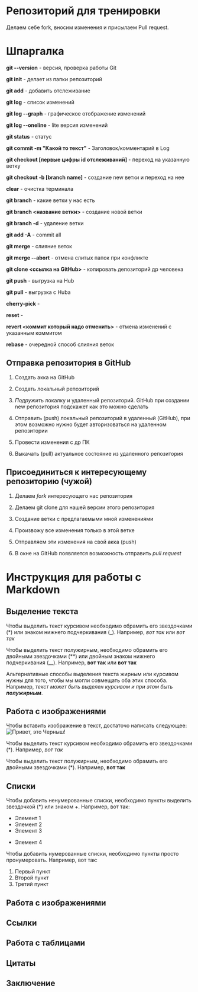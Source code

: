 # Репозиторий для тренировки

Делаем себе fork, вносим изменения и присылаем Pull request.

# Шпаргалка

**git --version** - версия, проверка работы Git

**git init** - делает из папки репозиторий

**git add** - добавить отслеживание

**git log** - список изменений

**git log --graph** - графическое отображение изменений

**git log --oneline** - lite версия изменений

**git status** - статус

**git commit -m "Какой то текст"** - Заголовок/комментарий в Log

**git checkout [первые цифры id отслеживаний]** - переход на указанную ветку

**git checkout -b [branch name]** - создание new ветки и переход на нее

**clear** - очистка терминала

**git branch** - какие ветки у нас есть

**git branch <название ветки>** - создание новой ветки

**git branch -d** - удаление ветки

**git add -A** - commit all

**git merge** - слияние веток

**git merge --abort** - отмена слитых папок при конфликте

**git clone <ссылка на GitHub>** - копировать депозиторий др человека

**git push** - выгрузка на Hub

**git pull** - выгрузка с Huba

**cherry-pick** - 

**reset** - 

**revert <коммит который надо отменить>** - отмена изменений с указанным коммитом

**rebase** - очередной способ слияния веток

## Отправка репозитория в GitHub

1. Создать акка на GitHub

2. Создать локальный репозиторий

3. *Подружить*  локалку и удаленный репозиторий. GitHub при создании new репозитория подскажет как это можно сделать

4. Отправить (push) локальный репозиторий в удаленный (GitHub), при этом возможно нужно будет авторизоваться на удаленном репозитории

5. Провести изменения с др ПК

6. Выкачать (pull) актуальное состояние из удаленного репозитория

## Присоединиться к интересующему репозиторию (чужой)

1. Делаем *fork* интересующего нас репозитория

2. Делаем git clone для нашей версии этого репозитория

3. Создание ветки с предлагаемыми мной изменениями

4. Произвожу все изменения только в этой ветке

5. Отправляем эти изменения на свой акка (push)

6. В окне на GitHub появляется возможность отправить *pull request*

# Инструкция для работы с Markdown

## Выделение текста

Чтобы выделить текст курсивом необходимо обрамить его звездочками (*) или знаком нижнего подчеркивания (_). Например, *вот так* или _вот так_

Чтобы выделить текст полужирным, необходимо обрамить его двойными звездочками (**) или двойным знаком нижнего подчеркивания (__). Например, **вот так** или __вот так__

Альтернативные способы выделения текста жирным или курсивом нужны для того, чтобы мы могли совмещать оба этих способа. Например, _текст может быть выделен курсивом и при этом быть **полужирным**_.

## Работа с изображениями

Чтобы вставить изображение в текст, достаточо написать следующее: ![Привет, это Черныш!](Chernish.jpeg)

Чтобы выделить текст курсивом необходимо обрамить его звездочками (*). Например, *вот так*

Чтобы выделить текст полужирным, необходимо обрамить его двойными звездочками (*). Например, **вот так**

## Списки

Чтобы добавить ненумерованные списки, необходимо пункты выделить звездочкой (*) или знаком +. Например, вот так:
* Элемент 1
* Элемент 2
* Элемент 3
+ Элемент 4

Чтобы добавить нумерованные списки, необходимо пункты просто пронумеровать. Например, вот так:
1. Первый пункт
2. Второй пункт
3. Третий пункт

## Работа с изображениями

## Ссылки

## Работа с таблицами

## Цитаты

## Заключение
